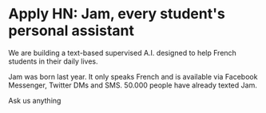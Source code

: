 # Apply HN: Jam, every student's personal assistant

We are building a text-based supervised A.I. designed to help French students in their daily lives.<p>Jam was born last year. It only speaks French and is available via Facebook Messenger, Twitter DMs and SMS. 50.000 people have already texted Jam.<p>Ask us anything
